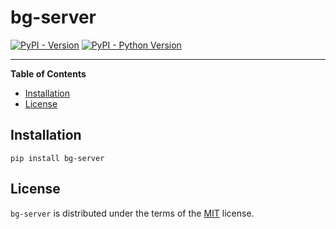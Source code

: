 # bg-server

[![PyPI - Version](https://img.shields.io/pypi/v/bg-server.svg)](https://pypi.org/project/bg-server)
[![PyPI - Python Version](https://img.shields.io/pypi/pyversions/bg-server.svg)](https://pypi.org/project/bg-server)

-----

**Table of Contents**

- [Installation](#installation)
- [License](#license)

## Installation

```console
pip install bg-server
```

## License

`bg-server` is distributed under the terms of the [MIT](https://spdx.org/licenses/MIT.html) license.

